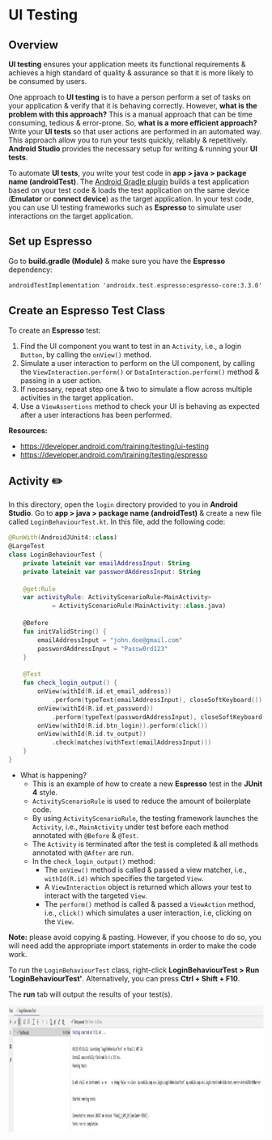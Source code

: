 # **UI Testing**

## Overview
**UI testing** ensures your application meets its functional requirements & achieves a high standard of quality & assurance so that it is more likely to be consumed by users.

One approach to **UI testing** is to have a person perform a set of tasks on your application & verify that it is behaving correctly. However, **what is the problem with this approach?** This is a manual approach that can be time consuming, tedious & error-prone. So, **what is a more efficient approach?** Write your **UI tests** so that user actions are performed in an automated way. This approach allow you to run your tests quickly, reliably & repetitively. **Android Studio** provides the necessary setup for writing & running your **UI tests**.

To automate **UI tests**, you write your test code in **app > java > package name (androidTest)**. The [Android Gradle plugin](https://developer.android.com/studio/releases/gradle-plugin) builds a test application based on your test code & loads the test application on the same device (**Emulator** or **connect device**) as the target application. In your test code, you can use UI testing frameworks such as **Espresso** to simulate user interactions on the target application.

## Set up Espresso
Go to **build.gradle (Module)** & make sure you have the **Espresso** dependency:

```xml
androidTestImplementation 'androidx.test.espresso:espresso-core:3.3.0'
```

## Create an Espresso Test Class
To create an **Espresso** test:
1. Find the UI component you want to test in an `Activity`, i.e., a login `Button`, by calling the `onView()` method.
2. Simulate a user interaction to perform on the UI component, by calling the `ViewInteraction.perform()` or `DataInteraction.perform()` method & passing in a user action.
3. If necessary, repeat step one & two to simulate a flow across multiple activities in the target application. 
4. Use a `ViewAssertions` method to check your UI is behaving as expected after a user interactions has been performed.

**Resources:** 
- https://developer.android.com/training/testing/ui-testing
- https://developer.android.com/training/testing/espresso


## Activity ✏️

In this directory, open the `login` directory provided to you in **Android Studio**. Go to **app > java > package name (androidTest)** & create a new file called `LoginBehaviourTest.kt`. In this file, add the following code:

```kotlin
@RunWith(AndroidJUnit4::class)
@LargeTest
class LoginBehaviourTest {
    private lateinit var emailAddressInput: String
    private lateinit var passwordAddressInput: String

    @get:Rule
    var activityRule: ActivityScenarioRule<MainActivity>
            = ActivityScenarioRule(MainActivity::class.java)

    @Before
    fun initValidString() {
        emailAddressInput = "john.doe@gmail.com"
        passwordAddressInput = "Passw0rd123"
    }

    @Test
    fun check_login_output() {
        onView(withId(R.id.et_email_address))
            .perform(typeText(emailAddressInput), closeSoftKeyboard())
        onView(withId(R.id.et_password))
            .perform(typeText(passwordAddressInput), closeSoftKeyboard())
        onView(withId(R.id.btn_login)).perform(click())
        onView(withId(R.id.tv_output))
            .check(matches(withText(emailAddressInput)))
    }
}
```
- What is happening?
    - This is an example of how to create a new **Espresso** test in the **JUnit 4** style.
    - `ActivityScenarioRule` is used to reduce the amount of boilerplate code.
    - By using `ActivityScenarioRule`, the testing framework launches the `Activity`, i.e., `MainActivity` under test before each method annotated with `@Before` & `@Test`.
    - The `Activity` is terminated after the test is completed & all methods annotated with `@After` are run.
    - In the `check_login_output()` method:
        - The `onView()` method is called & passed a view matcher, i.e., `withId(R.id)` which specifies the targeted `View`.
        - A `ViewInteraction` object is returned which allows your test to interact with the targeted `View`. 
        - The `perform()` method is called & passed a `ViewAction` method, i.e., `click()` which simulates a user interaction, i.e, clicking on the `View`.
    
**Note:** please avoid copying & pasting. However, if you choose to do so, you will need add the appropriate import statements in order to make the code work. 

To run the `LoginBehaviourTest` class, right-click **LoginBehaviourTest > Run 'LoginBehaviourTest'**. Alternatively, you can press **Ctrl + Shift + F10**.

The **run** tab will output the results of your test(s).

<img src="../tex/img/05-ui-testing/readme/test-passed-output.JPG" width="1000" height="250" />

